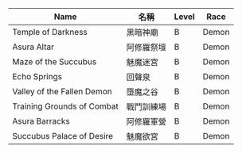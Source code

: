 | Name                         | 名稱             | Level | Race  |
|------------------------------|------------------|-------|-------|
| Temple of Darkness           | 黑暗神廟         | B     | Demon |
| Asura Altar                  | 阿修羅祭壇       | B     | Demon |
| Maze of the Succubus         | 魅魔迷宮         | B     | Demon |
| Echo Springs                 | 回聲泉           | B     | Demon |
| Valley of the Fallen Demon   | 墮魔之谷         | B     | Demon |
| Training Grounds of Combat   | 戰鬥訓練場       | B     | Demon |
| Asura Barracks               | 阿修羅軍營       | B     | Demon |
| Succubus Palace of Desire    | 魅魔欲宮         | B     | Demon |
